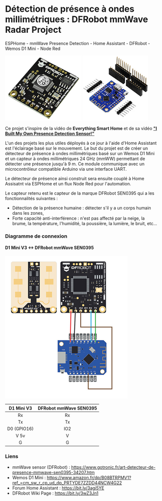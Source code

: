 # Détection de présence à ondes millimétriques : DFRobot mmWave Radar Project
ESPHome - mmWave Presence Detection - Home Assistant - DFRobot - Wemos D1 Mini - Node Red

![DFRobot mmWave Radar SEN0395](https://raw.githubusercontent.com/allfab/dfrobot-mmWave-radar-project/main/02-DFRobot%20mmWave%20SEN0395/Images/ori-detecteur-de-presence-mmwave-sen0395-34207-light.jpg)
![AZDelivery D1 Mini V3](https://raw.githubusercontent.com/allfab/dfrobot-mmWave-radar-project/main/01-Arduino%20D1%20Mini%20V3/Images/d1miniv3-light.jpg)


Ce projet s'inspire de la vidéo de **Everything Smart Home** et de sa vidéo **["I Built My Own Presence Detection Sensor!"](https://www.youtube.com/watch?v=VEqWlOeJ2YA)**

L'un des projets les plus utiles déployés à ce jour à l'aide d'Home Assistant est l'éclairage basé sur le mouvement.
Le but du projet est de créer un détecteur de présence à ondes millimétriques basé sur un Wemos D1 Mini et un capteur à ondes millimétriques 24 GHz (mmWW) permettant de détecter une présence jusqu'à 9 m. Ce module communique avec un microcontrôleur compatible Arduino via une interface UART.

Le détecteur de présence ainsi construit sera ensuite couplé à Home Assisatnt via ESPHome et un flux Node Red pour l'automation. 

Le capteur retenu est le capteur de la marque DFRobot SEN0395 qui a les fonctionnalités suivantes :
+ Détection de la présence humaine : détecter s'il y a un corps humain dans les zones,
+ Forte capacité anti-interférence : n'est pas affecté par la neige, la brume, la température, l'humidité, la poussière, la lumière, le bruit, etc...


### Diagramme de connexion

#### D1 Mini V3 <-> DFRobot mmWave SEN0395

![Diagramme](https://raw.githubusercontent.com/allfab/dfrobot-mmWave-radar-project/main/03-Connection%20diagram/Connection%20Diagram%20-%20D1%20Mini%20V3%20-%20DFRobot%20mmWave%20Radar%20Light.jpg)

| D1 Mini V3    | DFRobot mmWave SEN0395 |
|:-------------:|:----------------------:|
| Rx            | Rx                     |
| Tx            | Tx                     |
| D0 (GPIO16)   | IO2                    |
| V 5v          | V                      |
| G             | G                      |

### Liens
+ mmWave sensor (DFRobot) : https://www.gotronic.fr/art-detecteur-de-presence-mmwave-sen0395-34207.htm
+ Wemos D1 Mini : https://www.amazon.fr/dp/B08BTRPMV1?ref_=cm_sw_r_cp_ud_dp_PRTYDE7ZZDD44NCW4G22
+ Forum Home Assistant : https://bit.ly/3agi5YE
+ DFRobot Wiki Page : https://bit.ly/3wZ3Jn1
